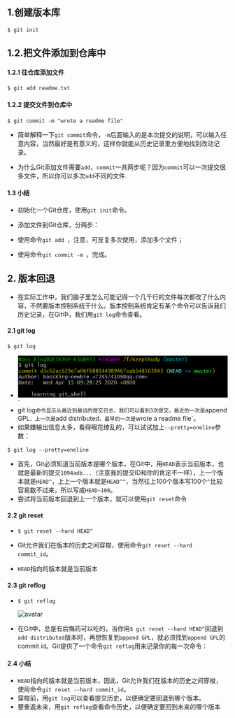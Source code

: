 ## 1.创建版本库

```git
$ git init
```

## 1.2.把文件添加到仓库中

#### 1.2.1 往仓库添加文件

```git
$ git add readme.txt
```

#### 1.2.2 提交文件到仓库中

```git
$ git commit -m "wrote a readme file"
```

- 简单解释一下`git commit`命令，`-m`后面输入的是本次提交的说明，可以输入任意内容，当然最好是有意义的，这样你就能从历史记录里方便地找到改动记录。

- 为什么Git添加文件需要`add`，`commit`一共两步呢？因为`commit`可以一次提交很多文件，所以你可以多次`add`不同的文件.

#### 1.3 小结

- 初始化一个Git仓库，使用`git init`命令。

- 添加文件到Git仓库，分两步：


- 使用命令`git add `，注意，可反复多次使用，添加多个文件；
- 使用命令`git commit -m `，完成。

## 2. 版本回退

- ​	在实际工作中，我们脑子里怎么可能记得一个几千行的文件每次都改了什么内容，不然要版本控制系统干什么。版本控制系统肯定有某个命令可以告诉我们历史记录，在Git中，我们用`git log`命令查看。

#### 2.1 git log


```git
$ git log

```

- ![avatar](.//image//git_log.png)`	
- git log`命令显示从最近到最远的提交日志，我们可以看到3次提交，最近的一次是`append GPL`，上一次是`add distributed`，最早的一次是`wrote a readme file`。
- 如果嫌输出信息太多，看得眼花缭乱的，可以试试加上`--pretty=oneline`参数：


```git
$ git log --pretty=oneline
```

- 首先，Git必须知道当前版本是哪个版本，在Git中，用`HEAD`表示当前版本，也就是最新的提交`1094adb...`（注意我的提交ID和你的肯定不一样），上一个版本就是`HEAD^`，上上一个版本就是`HEAD^^`，当然往上100个版本写100个`^`比较容易数不过来，所以写成`HEAD~100`。
- 尝试将当前版本回退到上一个版本，就可以使用```git reset```命令

#### 2.2 git reset

- ```git
  $ git reset --hard HEAD^
  ```

- Git允许我们在版本的历史之间穿梭，使用命令`git reset --hard commit_id`。

- `HEAD`指向的版本就是当前版本

#### 2.3 git reflog

- ```git
  $ git reflog
  ```

  ![avatar](./image/git_reflog.png)

- 在Git中，总是有后悔药可以吃的。当你用`$ git reset --hard HEAD^`回退到`add distributed`版本时，再想恢复到`append GPL`，就必须找到`append GPL`的commit id。Git提供了一个命令`git reflog`用来记录你的每一次命令：

#### 2.4 小结

- `HEAD`指向的版本就是当前版本，因此，Git允许我们在版本的历史之间穿梭，使用命令`git reset --hard commit_id`。
- 穿梭前，用`git log`可以查看提交历史，以便确定要回退到哪个版本。
- 要重返未来，用`git reflog`查看命令历史，以便确定要回到未来的哪个版本

